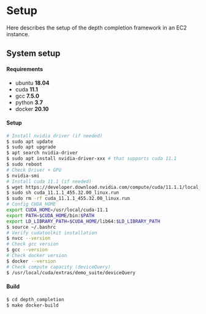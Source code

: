 # Setup

Here describes the setup of the depth completion framework in an EC2 instance.

## System setup

#### Requirements

* ubuntu __18.04__
* cuda __11.1__
* gcc __7.5.0__
* python __3.7__
* docker __20.10__

#### Setup

```bash
# Install nvidia driver (if needed)
$ sudo apt update
$ sudo apt upgrade
$ apt search nvidia-driver
$ sudo apt install nvidia-driver-xxx # that supports cuda 11.1
$ sudo reboot
# Check Driver + GPU
$ nvidia-smi
# Install cuda 11.1 (if needed)
$ wget https://developer.download.nvidia.com/compute/cuda/11.1.1/local_installers/cuda_11.1.1_455.32.00_linux.run
$ sudo sh cuda_11.1.1_455.32.00_linux.run
$ sudo rm -rf cuda_11.1.1_455.32.00_linux.run
# Config CUDA_HOME
export CUDA_HOME=/usr/local/cuda-11.1
export PATH=$CUDA_HOME/bin:$PATH
export LD_LIBRARY_PATH=$CUDA_HOME/lib64:$LD_LIBRARY_PATH
$ source ~/.bashrc
# Verify cudatoolkit installation
$ nvcc --version
# Check gcc version
$ gcc --version
# Check docker version
$ docker --version
# Check compute capacity (deviceQuery)
$ /usr/local/cuda/extras/demo_suite/deviceQuery
```

#### Build

```bash
$ cd depth_completion
$ make docker-build
```
